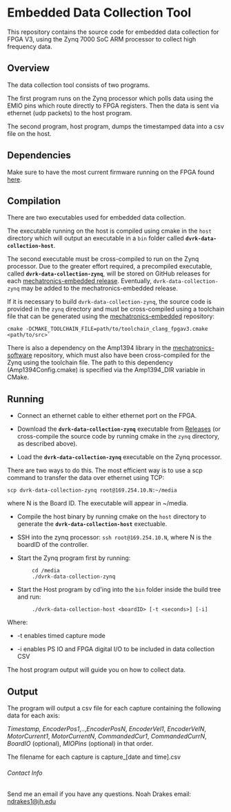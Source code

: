 # Embedded Data Collection Tool

This repository contains the source code for embedded data collection for FPGA V3, using the Zynq 7000 SoC ARM processor to collect high frequency data.

## Overview

The data collection tool consists of two programs.

The first program runs on the Zynq processor which polls data using the EMIO pins which route directly to FPGA registers. Then the data is sent via ethernet (udp packets) to the host program.

The second program, host program, dumps the timestamped data into a csv file on the host.

## Dependencies

Make sure to have the most current firmware running on the FPGA found [here](https://github.com/jhu-cisst/mechatronics-firmware/releases/).

## Compilation

There are two executables used for embedded data collection.

The executable running on the host is compiled using cmake in the `host` directory which will output an executable in a `bin` folder called **`dvrk-data-collection-host`**.

The second executable must be cross-compiled to run on the Zynq processor. Due to the greater effort required, a precompiled executable, called **`dvrk-data-collection-zynq`**, will be stored on GitHub releases for each [mechatronics-embedded release](https://github.com/jhu-cisst/mechatronics-embedded/releases). Eventually, `dvrk-data-collection-zynq` may be added to the mechatronics-embedded release.

If it is necessary to build `dvrk-data-collection-zynq`, the source code is provided in the `zynq` directory and must be cross-compiled using a toolchain file that can be generated using the [mechatronics-embedded](https://github.com/jhu-cisst/mechatronics-embedded.git) repository:
```
cmake -DCMAKE_TOOLCHAIN_FILE=path/to/toolchain_clang_fpgav3.cmake <path/to/src>`
```
There is also a dependency on the Amp1394 library in the [mechatronics-software](https://github.com/jhu-cisst/mechatronics-software.git) repository, which must also have been cross-compiled for the Zynq using the toolchain file. The path to this dependency (Amp1394Config.cmake) is specified via the Amp1394_DIR variable in CMake.

## Running

- Connect an ethernet cable to either ethernet port on the FPGA.

- Download the **`dvrk-data-collection-zynq`** executable from [Releases](https://github.com/jhu-dvrk/fpgav3-data-collection/releases/) (or cross-compile the source code by running cmake in the `zynq` directory, as described above).

- Load the **`dvrk-data-collection-zynq`** executable on the Zynq processor.

There are two ways to do this. The most efficient way is to use a scp command to transfer the data over ethernet using TCP:
```
scp dvrk-data-collection-zynq root@169.254.10.N:~/media
```
where N is the Board ID. The executable will appear in ~/media.

- Compile the host binary by running cmake on the `host` directory to generate the **`dvrk-data-collection-host`** exectuable.

- SSH into the zynq processor: `ssh root@169.254.10.N`, where N is the boardID of the controller.
- Start the Zynq program first by running:

```
        cd /media
        ./dvrk-data-collection-zynq
```

- Start the Host program by cd'ing into the `bin` folder inside the build tree and run:

```
        ./dvrk-data-collection-host <boardID> [-t <seconds>] [-i]
```

Where:
-    -t enables timed capture mode 

-    -i enables PS IO and FPGA digital I/O to be included in data collection CSV

The host program output will guide you on how to collect data.

## Output

The program will output a csv file for each capture containing the following data for each axis:

*Timestamp,* *EncoderPos1*,..,*EncoderPosN*, *EncoderVel1*, *EncoderVelN*, *MotorCurrent1*, *MotorCurrentN*, *CommandedCur1*, *CommandedCurrN*, *BoardIO* (optional), *MIOPins* (optional) in that order.

The filename for each capture is capture_[date and time].csv


###### Contact Info
Send me an email if you have any questions.
Noah Drakes
email: ndrakes1@jh.edu
